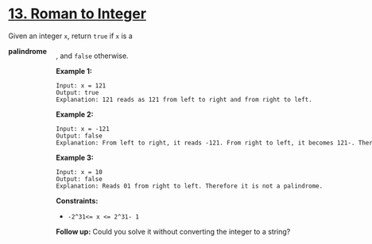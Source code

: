 # [13. Roman to Integer](https://leetcode.com/problems/roman-to-integer/)

Given an integer `x`, return `true` if `x` is a <div aria-expanded="false" data-headlessui-state="" id="headlessui-popover-button-:rt:">**palindrome** <div style="position: fixed; z-index: 40; inset: 0px auto auto 0px; transform: translate(324px, 182px);">, and `false` otherwise.

**Example 1:** 

```
Input: x = 121
Output: true
Explanation: 121 reads as 121 from left to right and from right to left.
```

**Example 2:** 

```
Input: x = -121
Output: false
Explanation: From left to right, it reads -121. From right to left, it becomes 121-. Therefore it is not a palindrome.
```

**Example 3:** 

```
Input: x = 10
Output: false
Explanation: Reads 01 from right to left. Therefore it is not a palindrome.
```

**Constraints:** 

- `-2^31<= x <= 2^31- 1`

**Follow up:**  Could you solve it without converting the integer to a string?
